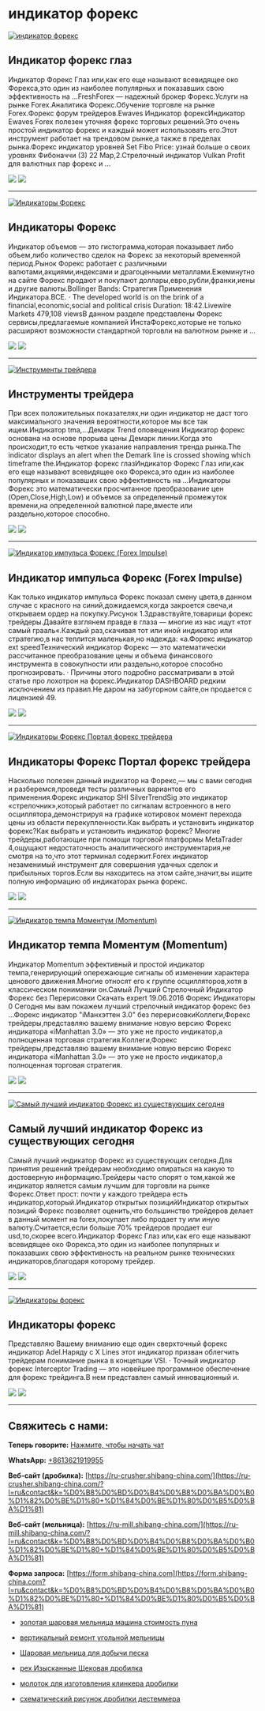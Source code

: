 # индикатор форекс

<a href="https://swt.shibang-china.com/?l=ru&img&k=%D0%B8%D0%BD%D0%B4%D0%B8%D0%BA%D0%B0%D1%82%D0%BE%D1%80+%D1%84%D0%BE%D1%80%D0%B5%D0%BA%D1%81" target="_blank">![индикатор форекс](http://static.shibang-china.com/all-800x300/1479.jpg)</a>

## Индикатор форекс глаз
Индикатор Форекс Глаз или,как его еще называют всевидящее око Форекса,это один из наиболее популярных и показавших свою эффективность на …FreshForex — надежный брокер Форекс.Услуги на рынке Forex.Аналитика Форекс.Обучение торговле на рынке Forex.Форекс форум трейдеров.Ewaves Индикатор форексИндикатор Ewaves Forex полезен уточняя форекс торговых решений.Это очень простой индикатор форекс и каждый может использовать его.Этот инструмент работает на трендовом рынке,а также в пределах рынка.Форекс индикатор уровней Set Fibo Price: узнай больше о своих уровнях Фибоначчи (3) 22 Мар,2.Стрелочный индикатор Vulkan Profit для валютных пар форекс и …


<a href="https://whatsapp.shibangsoft.com/WhatsApp.php" target="_blank" title="WhatsApp">![](http://static.shibang-china.com/icon/whatsapp.png)</a> <a href="https://swt.shibang-china.com/?l=ru&icon&k=%D0%B8%D0%BD%D0%B4%D0%B8%D0%BA%D0%B0%D1%82%D0%BE%D1%80+%D1%84%D0%BE%D1%80%D0%B5%D0%BA%D1%81" target="_blank">![](http://static.shibang-china.com/icon/chat-ru.png)</a>

---

<a href="https://swt.shibang-china.com/?l=ru&img&k=%D0%B8%D0%BD%D0%B4%D0%B8%D0%BA%D0%B0%D1%82%D0%BE%D1%80+%D1%84%D0%BE%D1%80%D0%B5%D0%BA%D1%81" target="_blank">![Индикаторы Форекс](http://static.shibang-china.com/all-800x300/865.jpg)</a>

## Индикаторы Форекс
Индикатор объемов — это гистограмма,которая показывает либо объем,либо количество сделок на Форекс за некоторый временной период.Рынок Форекс работает с различными валютами,акциями,индексами и драгоценными металлами.Ежеминутно на сайте Форекс продают и покупают доллары,евро,рубли,франки,иены и другие валюты.Bollinger Bands: Стратегия Применения Индикатора.ВСЕ.&nbsp;&#0183;&#32;The developed world is on the brink of a financial,economic,social and political crisis Duration: 18:42.Livewire Markets 479,108 viewsВ данном разделе представлены Форекс сервисы,предлагаемые компанией ИнстаФорекс,которые не только расширяют возможности стандартной торговли на валютном рынке и …


<a href="https://whatsapp.shibangsoft.com/WhatsApp.php" target="_blank" title="WhatsApp">![](http://static.shibang-china.com/icon/whatsapp.png)</a> <a href="https://swt.shibang-china.com/?l=ru&icon&k=%D0%B8%D0%BD%D0%B4%D0%B8%D0%BA%D0%B0%D1%82%D0%BE%D1%80+%D1%84%D0%BE%D1%80%D0%B5%D0%BA%D1%81" target="_blank">![](http://static.shibang-china.com/icon/chat-ru.png)</a>

---

<a href="https://swt.shibang-china.com/?l=ru&img&k=%D0%B8%D0%BD%D0%B4%D0%B8%D0%BA%D0%B0%D1%82%D0%BE%D1%80+%D1%84%D0%BE%D1%80%D0%B5%D0%BA%D1%81" target="_blank">![Инструменты трейдера](http://static.shibang-china.com/all-800x300/1162.jpg)</a>

## Инструменты трейдера
При всех положительных показателях,ни один индикатор не даст того максимального значения вероятности,которое мы все так ищем.Индикатор tma,…Демарк Trend оповещения Индикатор форекс основана на основе прорыва цены Демарк линии.Когда это происходит,то есть четкое указание направления тренда рынка.The indicator displays an alert when the Demark line is crossed showing which timeframe the.Индикатор форекс глазИндикатор Форекс Глаз или,как его еще называют всевидящее око Форекса,это один из наиболее популярных и показавших свою эффективность на …Индикаторы Форекс это математически просчитанное преобразование цен (Open,Close,High,Low) и объемов за определенный промежуток времени,на определенной валютной паре,вместе или раздельно,которое способно.


<a href="https://whatsapp.shibangsoft.com/WhatsApp.php" target="_blank" title="WhatsApp">![](http://static.shibang-china.com/icon/whatsapp.png)</a> <a href="https://swt.shibang-china.com/?l=ru&icon&k=%D0%B8%D0%BD%D0%B4%D0%B8%D0%BA%D0%B0%D1%82%D0%BE%D1%80+%D1%84%D0%BE%D1%80%D0%B5%D0%BA%D1%81" target="_blank">![](http://static.shibang-china.com/icon/chat-ru.png)</a>

---

<a href="https://swt.shibang-china.com/?l=ru&img&k=%D0%B8%D0%BD%D0%B4%D0%B8%D0%BA%D0%B0%D1%82%D0%BE%D1%80+%D1%84%D0%BE%D1%80%D0%B5%D0%BA%D1%81" target="_blank">![Индикатор импульса Форекс (Forex Impulse)](http://static.shibang-china.com/all-800x300/638.jpg)</a>

## Индикатор импульса Форекс (Forex Impulse)
Как только индикатор импульса Форекс показал смену цвета,в данном случае с красного на синий,дожидаемся,когда закроется свеча,и открываем ордер на покупку.Рисунок 1.Здравствуйте,товарищи форекс трейдеры.Давайте взглянем правде в глаза — многие из нас ищут &#171;тот самый грааль&#171;.Каждый раз,скачивая тот или иной индикатор или стратегию,в нас теплится маленькая,но надежда: &#171;а.Форекс индикатор ext speedТехнический индикатор Форекс — это математически рассчитанное преобразование цены и объема финансового инструмента в совокупности или раздельно,которое способно прогнозировать.&nbsp;&#0183;&#32;Причины этого подробно рассматривали в этой статье про лохотрон на форекс.Индикатор DASHBOARD редким исключением из правил.Не даром на забугорном сайте,он продается с лицензией 49.


<a href="https://whatsapp.shibangsoft.com/WhatsApp.php" target="_blank" title="WhatsApp">![](http://static.shibang-china.com/icon/whatsapp.png)</a> <a href="https://swt.shibang-china.com/?l=ru&icon&k=%D0%B8%D0%BD%D0%B4%D0%B8%D0%BA%D0%B0%D1%82%D0%BE%D1%80+%D1%84%D0%BE%D1%80%D0%B5%D0%BA%D1%81" target="_blank">![](http://static.shibang-china.com/icon/chat-ru.png)</a>

---

<a href="https://swt.shibang-china.com/?l=ru&img&k=%D0%B8%D0%BD%D0%B4%D0%B8%D0%BA%D0%B0%D1%82%D0%BE%D1%80+%D1%84%D0%BE%D1%80%D0%B5%D0%BA%D1%81" target="_blank">![Индикаторы Форекс Портал форекс трейдера](http://static.shibang-china.com/all-800x300/1154.jpg)</a>

## Индикаторы Форекс Портал форекс трейдера
Насколько полезен данный индикатор на Форекс,— мы с вами сегодня и разберемся,проведя тесты различных вариантов его применения.Форекс индикатор SHI SilverTrendSig это индикатор &#171;стрелочник&#187;,который работает по сигналам встроенного в него осциллятора,демонстрируя на графике котировок момент перехода цены из области перекупленности.Как выбрать и установить индикатор форекс?Как выбрать и установить индикатор форекс? Многие трейдеры,работающие при помощи торговой платформы MetaTrader 4,ощущают недостаточность аналитического инструментария,не смотря на то,что этот терминал содержит.Forex индикатор незаменимый инструмент для совершения удачных сделок и прибыльных торгов.Если вы находитесь на этом сайте,значит,вы ищите полную информацию об индикаторах рынка форекс.


<a href="https://whatsapp.shibangsoft.com/WhatsApp.php" target="_blank" title="WhatsApp">![](http://static.shibang-china.com/icon/whatsapp.png)</a> <a href="https://swt.shibang-china.com/?l=ru&icon&k=%D0%B8%D0%BD%D0%B4%D0%B8%D0%BA%D0%B0%D1%82%D0%BE%D1%80+%D1%84%D0%BE%D1%80%D0%B5%D0%BA%D1%81" target="_blank">![](http://static.shibang-china.com/icon/chat-ru.png)</a>

---

<a href="https://swt.shibang-china.com/?l=ru&img&k=%D0%B8%D0%BD%D0%B4%D0%B8%D0%BA%D0%B0%D1%82%D0%BE%D1%80+%D1%84%D0%BE%D1%80%D0%B5%D0%BA%D1%81" target="_blank">![Индикатор темпа Моментум (Momentum)](http://static.shibang-china.com/all-800x300/540.jpg)</a>

## Индикатор темпа Моментум (Momentum)
Индикатор Momentum эффективный и простой индикатор темпа,генерирующий опережающие сигналы об изменении характера ценового движения.Многие относят его к группе осцилляторов,хотя в классическом понимании он.Самый Лучший Стрелочный Индикатор Форекс без Перерисовки Скачать expert 19.06.2016 Форекс Индикаторы 0 Сегодня мы вам покажем лучший стрелочный индикатор форекс без …Форекс индикатор &quot;iМанхэттен 3.0&quot; без перерисовкиКоллеги,Форекс трейдеры,представляю вашему внимание новую версию Форекс индикатора &#171;iManhattan 3.0&#187; — это уже не просто индикатор,а полноценная торговая стратегия.Коллеги,Форекс трейдеры,представляю вашему внимание новую версию Форекс индикатора &#171;iManhattan 3.0&#187; — это уже не просто индикатор,а полноценная торговая стратегия.


<a href="https://whatsapp.shibangsoft.com/WhatsApp.php" target="_blank" title="WhatsApp">![](http://static.shibang-china.com/icon/whatsapp.png)</a> <a href="https://swt.shibang-china.com/?l=ru&icon&k=%D0%B8%D0%BD%D0%B4%D0%B8%D0%BA%D0%B0%D1%82%D0%BE%D1%80+%D1%84%D0%BE%D1%80%D0%B5%D0%BA%D1%81" target="_blank">![](http://static.shibang-china.com/icon/chat-ru.png)</a>

---

<a href="https://swt.shibang-china.com/?l=ru&img&k=%D0%B8%D0%BD%D0%B4%D0%B8%D0%BA%D0%B0%D1%82%D0%BE%D1%80+%D1%84%D0%BE%D1%80%D0%B5%D0%BA%D1%81" target="_blank">![Самый лучший индикатор Форекс из существующих сегодня](http://static.shibang-china.com/all-800x300/1100.jpg)</a>

## Самый лучший индикатор Форекс из существующих сегодня
Самый лучший индикатор Форекс из существующих сегодня.Для принятия решений трейдерам необходимо опираться на какую то достоверную информацию.Трейдеры часто спорят о том,какой же индикатор является самым лучшим для торговли на рынке Форекс.Ответ прост: почти у каждого трейдера есть индикатор,который.Индикатор открытых позицийИндикатор открытых позиций Форекс позволяет оценить,что большинство трейдеров делает в данный момент на forex,покупает либо продает ту или иную валюту.Считается,если больше 70% трейдеров продает eur usd,то,скорее всего.Индикатор Форекс Глаз или,как его еще называют всевидящее око Форекса,это один из наиболее популярных и показавших свою эффективность на реальном рынке технических индикаторов,благодаря которому трейдер.


<a href="https://whatsapp.shibangsoft.com/WhatsApp.php" target="_blank" title="WhatsApp">![](http://static.shibang-china.com/icon/whatsapp.png)</a> <a href="https://swt.shibang-china.com/?l=ru&icon&k=%D0%B8%D0%BD%D0%B4%D0%B8%D0%BA%D0%B0%D1%82%D0%BE%D1%80+%D1%84%D0%BE%D1%80%D0%B5%D0%BA%D1%81" target="_blank">![](http://static.shibang-china.com/icon/chat-ru.png)</a>

---

<a href="https://swt.shibang-china.com/?l=ru&img&k=%D0%B8%D0%BD%D0%B4%D0%B8%D0%BA%D0%B0%D1%82%D0%BE%D1%80+%D1%84%D0%BE%D1%80%D0%B5%D0%BA%D1%81" target="_blank">![Индикаторы форекс](http://static.shibang-china.com/all-800x300/210.jpg)</a>

## Индикаторы форекс
Представляю Вашему вниманию еще один сверхточный форекс индикатор Adel.Наряду с X Lines этот индикатор призван облегчить трейдерам понимание рынка в концепции VSI.&nbsp;&#0183;&#32;Точный индикатор форекс Interceptor Trading — это новейшее программное обеспечение для форекс трейдинга.В нем представлен самый инновационный и.

<a href="https://whatsapp.shibangsoft.com/WhatsApp.php" target="_blank" title="WhatsApp">![](http://static.shibang-china.com/icon/whatsapp.png)</a> <a href="https://swt.shibang-china.com/?l=ru&icon&k=%D0%B8%D0%BD%D0%B4%D0%B8%D0%BA%D0%B0%D1%82%D0%BE%D1%80+%D1%84%D0%BE%D1%80%D0%B5%D0%BA%D1%81" target="_blank">![](http://static.shibang-china.com/icon/chat-ru.png)</a>

---
## Свяжитесь с нами:

**Теперь говорите:** [Нажмите, чтобы начать чат](https://swt.shibang-china.com?l=ru&contact&k=%D0%B8%D0%BD%D0%B4%D0%B8%D0%BA%D0%B0%D1%82%D0%BE%D1%80+%D1%84%D0%BE%D1%80%D0%B5%D0%BA%D1%81)

**WhatsApp:**  [+8613621919955](https://whatsapp.shibangsoft.com/WhatsApp.php)

**Веб-сайт (дробилка):** [https://ru-crusher.shibang-china.com/](https://ru-crusher.shibang-china.com/?l=ru&contact&k=%D0%B8%D0%BD%D0%B4%D0%B8%D0%BA%D0%B0%D1%82%D0%BE%D1%80+%D1%84%D0%BE%D1%80%D0%B5%D0%BA%D1%81)

**Веб-сайт (мельница):** [https://ru-mill.shibang-china.com/](https://ru-mill.shibang-china.com/?l=ru&contact&k=%D0%B8%D0%BD%D0%B4%D0%B8%D0%BA%D0%B0%D1%82%D0%BE%D1%80+%D1%84%D0%BE%D1%80%D0%B5%D0%BA%D1%81)

**Форма запроса:** [https://form.shibang-china.com](https://form.shibang-china.com?l=ru&contact&k=%D0%B8%D0%BD%D0%B4%D0%B8%D0%BA%D0%B0%D1%82%D0%BE%D1%80+%D1%84%D0%BE%D1%80%D0%B5%D0%BA%D1%81)

* [золотая шаровая мельница машина стоимость пуна](../119/%D0%B7%D0%BE%D0%BB%D0%BE%D1%82%D0%B0%D1%8F%20%D1%88%D0%B0%D1%80%D0%BE%D0%B2%D0%B0%D1%8F%20%D0%BC%D0%B5%D0%BB%D1%8C%D0%BD%D0%B8%D1%86%D0%B0%20%D0%BC%D0%B0%D1%88%D0%B8%D0%BD%D0%B0%20%D1%81%D1%82%D0%BE%D0%B8%D0%BC%D0%BE%D1%81%D1%82%D1%8C%20%D0%BF%D1%83%D0%BD%D0%B0.md)

* [вертикальный ремонт угольной мельницы](../119/%D0%B2%D0%B5%D1%80%D1%82%D0%B8%D0%BA%D0%B0%D0%BB%D1%8C%D0%BD%D1%8B%D0%B9%20%D1%80%D0%B5%D0%BC%D0%BE%D0%BD%D1%82%20%D1%83%D0%B3%D0%BE%D0%BB%D1%8C%D0%BD%D0%BE%D0%B9%20%D0%BC%D0%B5%D0%BB%D1%8C%D0%BD%D0%B8%D1%86%D1%8B.md)

* [Шаровая мельница для добычи песка](../116/%D0%A8%D0%B0%D1%80%D0%BE%D0%B2%D0%B0%D1%8F%20%D0%BC%D0%B5%D0%BB%D1%8C%D0%BD%D0%B8%D1%86%D0%B0%20%D0%B4%D0%BB%D1%8F%20%D0%B4%D0%BE%D0%B1%D1%8B%D1%87%D0%B8%20%D0%BF%D0%B5%D1%81%D0%BA%D0%B0.md)

* [pex Изысканные Щековая дробилка](../113/pex%20%D0%98%D0%B7%D1%8B%D1%81%D0%BA%D0%B0%D0%BD%D0%BD%D1%8B%D0%B5%20%D0%A9%D0%B5%D0%BA%D0%BE%D0%B2%D0%B0%D1%8F%20%D0%B4%D1%80%D0%BE%D0%B1%D0%B8%D0%BB%D0%BA%D0%B0.md)

* [молоток для изготовления клинкера дробилки](../113/%D0%BC%D0%BE%D0%BB%D0%BE%D1%82%D0%BE%D0%BA%20%D0%B4%D0%BB%D1%8F%20%D0%B8%D0%B7%D0%B3%D0%BE%D1%82%D0%BE%D0%B2%D0%BB%D0%B5%D0%BD%D0%B8%D1%8F%20%D0%BA%D0%BB%D0%B8%D0%BD%D0%BA%D0%B5%D1%80%D0%B0%20%D0%B4%D1%80%D0%BE%D0%B1%D0%B8%D0%BB%D0%BA%D0%B8.md)

* [схематический рисунок дробилки дестеммера](../118/%D1%81%D1%85%D0%B5%D0%BC%D0%B0%D1%82%D0%B8%D1%87%D0%B5%D1%81%D0%BA%D0%B8%D0%B9%20%D1%80%D0%B8%D1%81%D1%83%D0%BD%D0%BE%D0%BA%20%D0%B4%D1%80%D0%BE%D0%B1%D0%B8%D0%BB%D0%BA%D0%B8%20%D0%B4%D0%B5%D1%81%D1%82%D0%B5%D0%BC%D0%BC%D0%B5%D1%80%D0%B0.md)